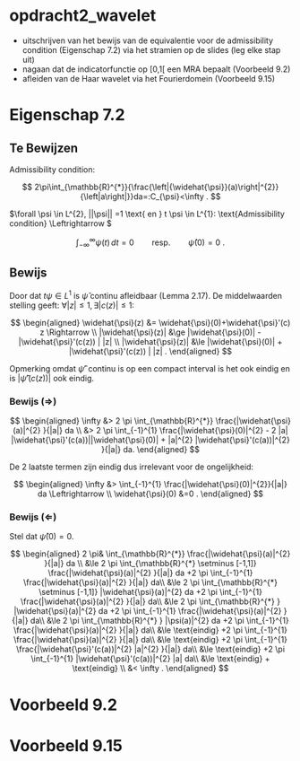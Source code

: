 # opdracht2_wavelet

- uitschrijven van het bewijs van de equivalentie voor de admissibility condition (Eigenschap 7.2) via het stramien op de slides (leg elke stap uit)
- nagaan dat de indicatorfunctie op [0,1[ een MRA bepaalt (Voorbeeld 9.2)
- afleiden van de Haar wavelet via het Fourierdomein (Voorbeeld 9.15)

# Eigenschap 7.2

## Te Bewijzen

Admissibility condition:

$$
2\pi\int_{\mathbb{R}^{*}}{\frac{\left|{\widehat{\psi}}(a)\right|^{2}}{\left|a\right|}}da=:C_{\psi}<\infty
.
$$

$\forall \psi \in L^{2}, ||\psi|| =1 \text{ en } t \psi \in L^{1}: \text{Admissibility condition} \Leftrightarrow $

$$
\int_{-\infty}^{\infty}\psi(t)\,d t=0\qquad\mathrm{resp.}\qquad\widehat{\psi}(0)=0\ .
$$

## Bewijs

Door dat $t \psi \in L^{1}$ is $\widehat{\psi}$ continu afleidbaar (Lemma 2.17).
De middelwaarden stelling geeft: $\forall |z|\le 1,\exists |c(z)|\le 1 :$

$$
\begin{aligned}
  \widehat{\psi}(z) &= \widehat{\psi}(0)+\widehat{\psi}'(c) z \Rightarrow \\
  |\widehat{\psi}(z)|  &\ge  |\widehat{\psi}(0)| - |\widehat{\psi}'(c(z)) | |z| \\
  |\widehat{\psi}(z)|  &\le  |\widehat{\psi}(0)| + |\widehat{\psi}'(c(z)) | |z|
.
\end{aligned}
$$

Opmerking omdat $\widehat{\psi}'$ continu is op een compact interval is het ook eindig en is $|\widehat{\psi}'(c(z)) |$ ook eindig.

### Bewijs ($\Rightarrow$)

$$
\begin{aligned}
\infty &> 2 \pi \int_{\mathbb{R}^{*}} \frac{|\widehat{\psi}(a)|^{2} }{|a|} da \\
&> 2 \pi \int_{-1}^{1} \frac{|\widehat{\psi}(0)|^{2} - 2 |a| |\widehat{\psi}'(c(a))||\widehat{\psi}(0)| + |a|^{2} |\widehat{\psi}'(c(a))|^{2}   }{|a|} da.
\end{aligned}
$$

De $2$ laatste termen zijn eindig dus irrelevant voor de ongelijkheid:

$$
\begin{aligned}
\infty &> \int_{-1}^{1} \frac{|\widehat{\psi}(0)|^{2}}{|a|} da \Leftrightarrow \\
\widehat{\psi}(0) &=0
.
\end{aligned}
$$

### Bewijs ($\Leftarrow$)

Stel dat $\widehat{\psi}(0) =0$.

$$
\begin{aligned}
2 \pi& \int_{\mathbb{R}^{*}} \frac{|\widehat{\psi}(a)|^{2} }{|a|} da \\
&\le 2 \pi \int_{\mathbb{R}^{*} \setminus [-1,1]} \frac{|\widehat{\psi}(a)|^{2} }{|a|} da +2 \pi \int_{-1}^{1} \frac{|\widehat{\psi}(a)|^{2} }{|a|} da\\
&\le 2 \pi \int_{\mathbb{R}^{*} \setminus [-1,1]} |\widehat{\psi}(a)|^{2} da +2 \pi \int_{-1}^{1} \frac{|\widehat{\psi}(a)|^{2} }{|a|} da\\
&\le 2 \pi \int_{\mathbb{R}^{*} } |\widehat{\psi}(a)|^{2} da +2 \pi \int_{-1}^{1} \frac{|\widehat{\psi}(a)|^{2} }{|a|} da\\
&\le 2 \pi \int_{\mathbb{R}^{*} } |\psi(a)|^{2} da +2 \pi \int_{-1}^{1} \frac{|\widehat{\psi}(a)|^{2} }{|a|} da\\
&\le \text{eindig} +2 \pi \int_{-1}^{1} \frac{|\widehat{\psi}(a)|^{2} }{|a|} da\\
&\le \text{eindig} +2 \pi \int_{-1}^{1} \frac{|\widehat{\psi}'(c(a))|^{2} |a|^{2}  }{|a|} da\\
&\le \text{eindig} +2 \pi \int_{-1}^{1} |\widehat{\psi}'(c(a))|^{2} |a| da\\
&\le \text{eindig} + \text{eindig} \\
&< \infty
.
\end{aligned}
$$

# Voorbeeld 9.2

# Voorbeeld 9.15
